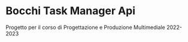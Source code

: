 # Bocchi Task Manager Api

Progetto per il corso di Progettazione e Produzione Multimediale 2022-2023
